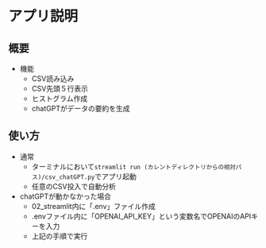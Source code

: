 # アプリ説明
## 概要
* 機能
  - CSV読み込み
  - CSV先頭５行表示
  - ヒストグラム作成
  - chatGPTがデータの要約を生成

## 使い方
* 通常
  - ターミナルにおいて`streamlit run (カレントディレクトリからの相対パス)/csv_chatGPT.py`でアプリ起動
  - 任意のCSV投入で自動分析
* chatGPTが動かなかった場合
  - 02_streamlit内に「.env」ファイル作成
  - .envファイル内に「OPENAI_API_KEY」という変数名でOPENAIのAPIキーを入力
  - 上記の手順で実行